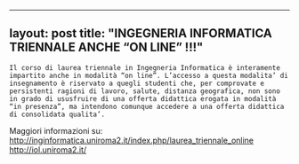 
---
layout: post
title:  "INGEGNERIA INFORMATICA TRIENNALE ANCHE &#8220;ON LINE&#8221; !!!"
---
	Il corso di laurea triennale in Ingegneria Informatica è interamente impartito anche in modalità “on line”. L’accesso a questa modalita’ di insegnamento è riservato a quegli studenti che, per comprovate e persistenti ragioni di lavoro, salute, distanza geografica, non sono in grado di ususfruire di una offerta didattica erogata in modalità “in presenza”, ma intendono comunque accedere a una offerta didattica di consolidata qualita’.  
Maggiori informazioni su:  
<http://inginformatica.uniroma2.it/index.php/laurea_triennale_online>  
<http://iol.uniroma2.it/>